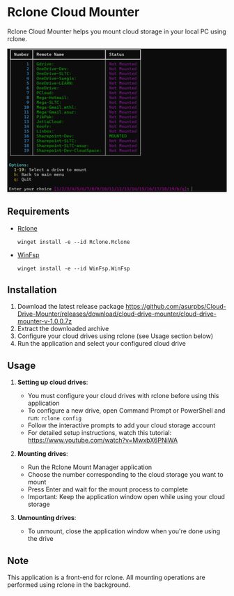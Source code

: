 # Rclone Cloud Mounter
Rclone Cloud Mounter helps you mount cloud storage in your local PC using rclone.

![Rclone Cloud Mounter Screenshot](image/Screenshot%202025-05-08%20233338.png)

## Requirements

- [Rclone](https://rclone.org/downloads/)

  ```
  winget install -e --id Rclone.Rclone
  ```
- [WinFsp](https://winfsp.dev/rel/)

   ```
   winget install -e --id WinFsp.WinFsp
   ```

## Installation

1. Download the latest release package
   https://github.com/asurpbs/Cloud-Drive-Mounter/releases/download/cloud-drive-mounter/cloud-drive-mounter-v-1.0.0.7z
2. Extract the downloaded archive
3. Configure your cloud drives using rclone (see Usage section below)
4. Run the application and select your configured cloud drive

## Usage

1. **Setting up cloud drives**:
   - You must configure your cloud drives with rclone before using this application
   - To configure a new drive, open Command Prompt or PowerShell and run: `rclone config`
   - Follow the interactive prompts to add your cloud storage account
   - For detailed setup instructions, watch this tutorial: https://www.youtube.com/watch?v=MwxbX6PNiWA

2. **Mounting drives**:
   - Run the Rclone Mount Manager application
   - Choose the number corresponding to the cloud storage you want to mount
   - Press Enter and wait for the mount process to complete
   - Important: Keep the application window open while using your cloud storage

3. **Unmounting drives**:
   - To unmount, close the application window when you're done using the drive

## Note

This application is a front-end for rclone. All mounting operations are performed using rclone in the background.
